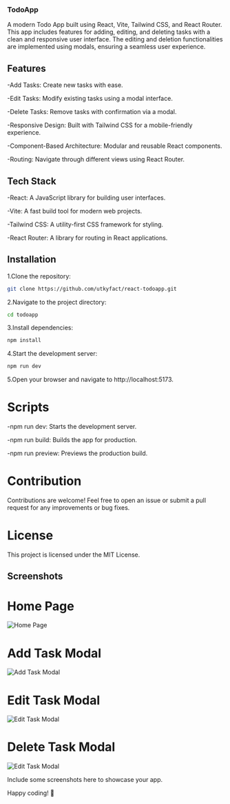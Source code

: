 ### TodoApp

A modern Todo App built using React, Vite, Tailwind CSS, and React Router. This app includes features for adding, editing, and deleting tasks with a clean and responsive user interface. The editing and deletion functionalities are implemented using modals, ensuring a seamless user experience.

## Features

-Add Tasks: Create new tasks with ease.

-Edit Tasks: Modify existing tasks using a modal interface.

-Delete Tasks: Remove tasks with confirmation via a modal.

-Responsive Design: Built with Tailwind CSS for a mobile-friendly experience.

-Component-Based Architecture: Modular and reusable React components.

-Routing: Navigate through different views using React Router.

## Tech Stack

-React: A JavaScript library for building user interfaces.

-Vite: A fast build tool for modern web projects.

-Tailwind CSS: A utility-first CSS framework for styling.

-React Router: A library for routing in React applications.

## Installation

1.Clone the repository:
```bash
git clone https://github.com/utkyfact/react-todoapp.git
```
2.Navigate to the project directory:
```bash
cd todoapp
```
3.Install dependencies:
```bash
npm install
```
4.Start the development server:
```bash
npm run dev
```
5.Open your browser and navigate to http://localhost:5173.

# Scripts

-npm run dev: Starts the development server.

-npm run build: Builds the app for production.

-npm run preview: Previews the production build.

# Contribution

Contributions are welcome! Feel free to open an issue or submit a pull request for any improvements or bug fixes.

# License

This project is licensed under the MIT License.

## Screenshots

# Home Page
![Home Page](../public/screenshots/screenshoots1.png)

# Add Task Modal
![Add Task Modal](../public/screenshots/screenshoots2.png)

# Edit Task Modal
![Edit Task Modal](./public/screenshots/screenshoots4.png)

# Delete Task Modal
![Edit Task Modal](./public/screenshots/screenshoots3.png)

Include some screenshots here to showcase your app.

Happy coding! 🚀


